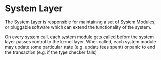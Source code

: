 # System Layer

The System Layer is responsible for maintaining a set of System Modules, or pluggable software which can extend the functionality of the system.

On every system call, each system module gets called before the system layer passes control to the kernel layer. When called, each system module may update some particular state (e.g. update fees spent) or panic to end the transaction (e.g. if the type checker fails).